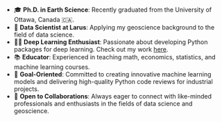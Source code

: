 - 🎓 **Ph.D. in Earth Science**: Recently graduated from the University of Ottawa, Canada 🇨🇦.
- 💼 **Data Scientist at Larus**: Applying my geoscience background to the field of data science.
- 🧑‍💻 **Deep Learning Enthusiast**: Passionate about developing Python packages for deep learning. Check out my work [here](https://github.com/maihao14).
- 📚 **Educator**: Experienced in teaching math, economics, statistics, and machine learning courses.
- 🚀 **Goal-Oriented**: Committed to creating innovative machine learning models and delivering high-quality Python code reviews for industrial projects.
- 👥 **Open to Collaborations**: Always eager to connect with like-minded professionals and enthusiasts in the fields of data science and geoscience.

<!---
maihao14/maihao14 is a ✨ special ✨ repository because its `README.md` (this file) appears on your GitHub profile.
You can click the Preview link to take a look at your changes.
--->
